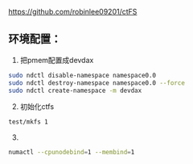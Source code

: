 https://github.com/robinlee09201/ctFS

## 环境配置： ##





1. 把pmem配置成devdax

```sh
sudo ndctl disable-namespace namespace0.0
sudo ndctl destroy-namespace namespace0.0 --force
sudo ndctl create-namespace -m devdax 
```

2. 初始化ctfs


```sh
test/mkfs 1
```

3. 

```sh
numactl --cpunodebind=1 --membind=1 
```